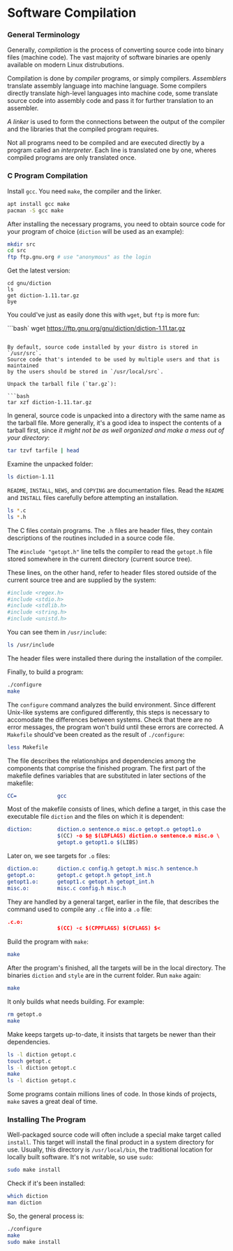 # Software Compilation

### General Terminology

Generally, *compilation* is the process of converting source code into
binary files (machine code). The vast majority of software binaries are openly
available on modern Linux distrubutions. 

Compilation is done by *compiler* programs, or simply compilers. *Assemblers*
translate assembly language into machine language. Some compilers directly
translate high-level languages into machine code, some translate source code
into assembly code and pass it for further translation to an assembler.

*A linker* is used to form the connections between the output of the compiler
and the libraries that the compiled program requires.

Not all programs need to be compiled and are executed directly by a program
called an *interpreter*. Each line is translated one by one, wheres compiled
programs are only translated once.

### C Program Compilation

Install `gcc`. You need `make`, the compiler and the linker.

```bash
apt install gcc make
pacman -S gcc make
```

After installing the necessary programs, you need to obtain source code for
your program of choice (`diction` will be used as an example):

```bash
mkdir src
cd src
ftp ftp.gnu.org # use "anonymous" as the login
```

Get the latest version:

```ftp
cd gnu/diction
ls
get diction-1.11.tar.gz
bye
```

You could've just as easily done this with `wget`, but `ftp` is more fun:

```bash`
wget https://ftp.gnu.org/gnu/diction/diction-1.11.tar.gz
```

By default, source code installed by your distro is stored in `/usr/src`.
Source code that's intended to be used by multiple users and that is maintained
by the users should be stored in `/usr/local/src`.

Unpack the tarball file (`tar.gz`):

```bash
tar xzf diction-1.11.tar.gz
```

In general, source code is unpacked into a directory with the same name as the
tarball file. More generally, it's a good idea to inspect the contents of a
tarball first, since *it might not be as well organized and make a mess out of
your directory*:

```bash
tar tzvf tarfile | head
```

Examine the unpacked folder:

```bash
ls diction-1.11
```

`README`, `INSTALL`, `NEWS`, and `COPYING` are documentation files. Read the
`README` and `INSTALL` files carefully before attempting an installation.

```bash
ls *.c
ls *.h
```

The C files contain programs. The `.h` files are header files, they contain
descriptions of the routines included in a source code file.

The `#include "getopt.h"` line tells the compiler to read the `getopt.h` file
stored somewhere in the current directory (current source tree). 

These lines, on the other hand, refer to header files stored outside of the
current source tree and are supplied by the system:

```bash
#include <regex.h> 
#include <stdio.h> 
#include <stdlib.h> 
#include <string.h> 
#include <unistd.h>
```

You can see them in `/usr/include`:

```bash
ls /usr/include
```

The header files were installed there during the installation of the compiler.

Finally, to build a program:

```bash
./configure
make 
```

The `configure` command analyzes the build environment. Since different
Unix-like systems are configured differently, this steps is necessary to
accomodate the differences between systems. Check that there are no error
messages, the program won't build until these errors are corrected. A
`Makefile` should've been created as the result of `./configure`:

```bash
less Makefile
```

The file describes the relationships and dependencies among the components that
comprise the finished program. The first part of the makefile defines variables
that are substituted in later sections of the makefile:

```cmake
CC=             gcc
```

Most of the makefile consists of lines, which define a target, in this case the
executable file `diction` and the files on which it is dependent:

```cmake
diction:        diction.o sentence.o misc.o getopt.o getopt1.o 
                $(CC) -o $@ $(LDFLAGS) diction.o sentence.o misc.o \ 
                getopt.o getopt1.o $(LIBS)
```

Later on, we see targets for `.o` files:

```cmake
diction.o:      diction.c config.h getopt.h misc.h sentence.h 
getopt.o:       getopt.c getopt.h getopt_int.h 
getopt1.o:      getopt1.c getopt.h getopt_int.h 
misc.o:         misc.c config.h misc.h 
```

They are handled by a general target, earlier in the file, that describes the
command used to compile any `.c` file into a `.o` file:

```cmake
.c.o: 
                $(CC) -c $(CPPFLAGS) $(CFLAGS) $<
```

Build the program with `make`:

```bash
make
```

After the program's finished, all the targets will be in the local directory.
The binaries `diction` and `style` are in the current folder. Run `make` again:

```bash
make
```

It only builds what needs building. For example:

```bash
rm getopt.o
make
```

Make keeps targets up-to-date, it insists that targets be newer than their
dependencies.

```bash
ls -l diction getopt.c
touch getopt.c
ls -l diction getopt.c
make
ls -l diction getopt.c
```

Some programs contain millions lines of code. In those kinds of projects,
`make` saves a great deal of time.

### Installing The Program

Well-packaged source code will often include a special make target called
`install`. This target will install the final product in a system directory for
use. Usually, this directory is `/usr/local/bin`, the traditional location for
locally built software. It's not writable, so use `sudo`:

```bash
sudo make install
```

Check if it's been installed:

```bash
which diction
man diction
```

So, the general process is:

```bash
./configure
make
sudo make install
```
